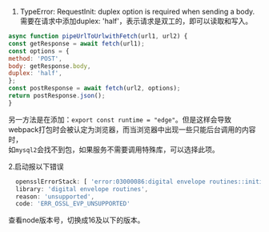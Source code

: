 1. TypeError: RequestInit: duplex option is required when sending a body.  
需要在请求中添加duplex: 'half'，表示请求是双工的，即可以读取和写入。  
```js  
async function pipeUrlToUrlwithFetch(url1, url2) {  
const getResponse = await fetch(url1);  
const options = {  
method: 'POST',  
body: getResponse.body,  
duplex: 'half',  
};  
const postResponse = await fetch(url2, options);  
return postResponse.json();  
}  
```  
另一方法是在添加：`export const runtime = "edge"`。但是这样会导致webpack打包时会被认定为浏览器，而当浏览器中出现一些只能后台调用的内容时，  
如`mysql2`会找不到包，如果服务不需要调用特殊库，可以选择此项。

2.启动报以下错误
```js
  opensslErrorStack: [ 'error:03000086:digital envelope routines::initialization error' ],
  library: 'digital envelope routines',
  reason: 'unsupported',
  code: 'ERR_OSSL_EVP_UNSUPPORTED'

```
查看node版本号，切换成16及以下的版本。